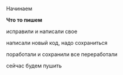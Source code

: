 Начинаем

**Что то пишем**

исправили и написали свое

написали новый код, надо сохраниться

поработали и сохранили 
все переработали



сейчас будем пушить
